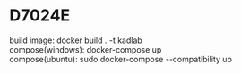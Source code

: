 # D7024E

build image: docker build . -t kadlab <br>
compose(windows): docker-compose up <br>
compose(ubuntu): sudo docker-compose --compatibility up